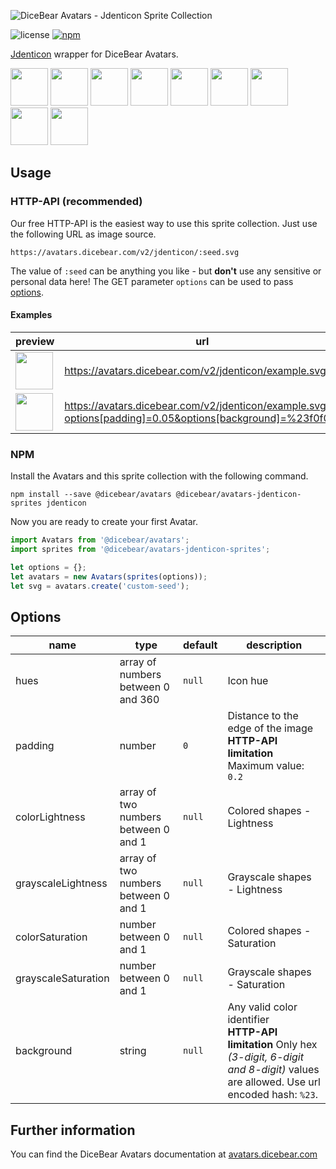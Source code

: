 ![DiceBear Avatars - Jdenticon Sprite Collection](https://raw.githubusercontent.com/DiceBear/avatars/master/packages/avatars-jdenticon-sprites/banner.svg?sanitize=true)

![license](https://img.shields.io/npm/l/@dicebear/avatars-jdenticon-sprites.svg?style=flat-square)
[![npm](https://img.shields.io/npm/v/@dicebear/avatars-jdenticon-sprites.svg?style=flat-square)](https://www.npmjs.com/package/@dicebear/avatars-jdenticon-sprites)

[Jdenticon](https://github.com/dmester/jdenticon) wrapper for DiceBear Avatars.

<p>
    <img src="https://avatars.dicebear.com/v2/jdenticon/1.svg" width="60" />
    <img src="https://avatars.dicebear.com/v2/jdenticon/2.svg" width="60" />
    <img src="https://avatars.dicebear.com/v2/jdenticon/3.svg" width="60" />
    <img src="https://avatars.dicebear.com/v2/jdenticon/4.svg" width="60" />
    <img src="https://avatars.dicebear.com/v2/jdenticon/5.svg" width="60" />
    <img src="https://avatars.dicebear.com/v2/jdenticon/6.svg" width="60" />
    <img src="https://avatars.dicebear.com/v2/jdenticon/7.svg" width="60" />
    <img src="https://avatars.dicebear.com/v2/jdenticon/8.svg" width="60" />
    <img src="https://avatars.dicebear.com/v2/jdenticon/9.svg" width="60" />
</p>

## Usage

### HTTP-API (recommended)

Our free HTTP-API is the easiest way to use this sprite collection. Just use the following URL as image source.

    https://avatars.dicebear.com/v2/jdenticon/:seed.svg

The value of `:seed` can be anything you like - but **don't** use any sensitive or personal data here! The GET parameter
`options` can be used to pass [options](#options).

#### Examples

| preview                                                                                                                            | url                                                                                                       |
| ---------------------------------------------------------------------------------------------------------------------------------- | --------------------------------------------------------------------------------------------------------- |
| <img src="https://avatars.dicebear.com/v2/jdenticon/example.svg" width="60" />                                                     | https://avatars.dicebear.com/v2/jdenticon/example.svg                                                     |
| <img src="https://avatars.dicebear.com/v2/jdenticon/example.svg?options[padding]=0.05&options[background]=%23f0f0f0" width="60" /> | https://avatars.dicebear.com/v2/jdenticon/example.svg?options[padding]=0.05&options[background]=%23f0f0f0 |

### NPM

Install the Avatars and this sprite collection with the following command.

    npm install --save @dicebear/avatars @dicebear/avatars-jdenticon-sprites jdenticon

Now you are ready to create your first Avatar.

```js
import Avatars from '@dicebear/avatars';
import sprites from '@dicebear/avatars-jdenticon-sprites';

let options = {};
let avatars = new Avatars(sprites(options));
let svg = avatars.create('custom-seed');
```

## Options

| name                | type                                 | default | description                                                                                                                                       |
| ------------------- | ------------------------------------ | ------- | ------------------------------------------------------------------------------------------------------------------------------------------------- |
| hues                | array of numbers between 0 and 360   | `null`  | Icon hue                                                                                                                                          |
| padding             | number                               | `0`     | Distance to the edge of the image<br> **HTTP-API limitation** Maximum value: `0.2`                                                                |
| colorLightness      | array of two numbers between 0 and 1 | `null`  | Colored shapes - Lightness                                                                                                                        |
| grayscaleLightness  | array of two numbers between 0 and 1 | `null`  | Grayscale shapes - Lightness                                                                                                                      |
| colorSaturation     | number between 0 and 1               | `null`  | Colored shapes - Saturation                                                                                                                       |
| grayscaleSaturation | number between 0 and 1               | `null`  | Grayscale shapes - Saturation                                                                                                                     |
| background          | string                               | `null`  | Any valid color identifier<br> **HTTP-API limitation** Only hex _(3-digit, 6-digit and 8-digit)_ values are allowed. Use url encoded hash: `%23`. |

## Further information

You can find the DiceBear Avatars documentation at [avatars.dicebear.com](https://avatars.dicebear.com)
